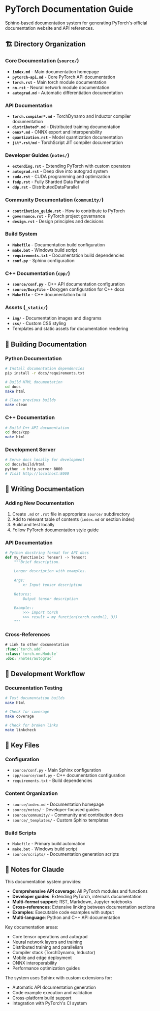 # PyTorch Documentation Guide

Sphinx-based documentation system for generating PyTorch's official documentation website and API references.

## 🏗️ Directory Organization

### Core Documentation (`source/`)
- **`index.md`** - Main documentation homepage
- **`pytorch-api.md`** - Core PyTorch API documentation
- **`torch.rst`** - Main torch module documentation  
- **`nn.rst`** - Neural network module documentation
- **`autograd.md`** - Automatic differentiation documentation

### API Documentation
- **`torch.compiler*.md`** - TorchDynamo and Inductor compiler documentation
- **`distributed*.md`** - Distributed training documentation
- **`onnx*.md`** - ONNX export and interoperability
- **`quantization.rst`** - Model quantization documentation
- **`jit*.rst/md`** - TorchScript JIT compiler documentation

### Developer Guides (`notes/`)
- **`extending.rst`** - Extending PyTorch with custom operators
- **`autograd.rst`** - Deep dive into autograd system
- **`cuda.rst`** - CUDA programming and optimization
- **`fsdp.rst`** - Fully Sharded Data Parallel
- **`ddp.rst`** - DistributedDataParallel

### Community Documentation (`community/`)
- **`contribution_guide.rst`** - How to contribute to PyTorch
- **`governance.rst`** - PyTorch project governance
- **`design.rst`** - Design principles and decisions

### Build System
- **`Makefile`** - Documentation build configuration
- **`make.bat`** - Windows build script
- **`requirements.txt`** - Documentation build dependencies
- **`conf.py`** - Sphinx configuration

### C++ Documentation (`cpp/`)
- **`source/conf.py`** - C++ API documentation configuration
- **`source/Doxyfile`** - Doxygen configuration for C++ docs
- **`Makefile`** - C++ documentation build

### Assets (`_static/`)
- **`img/`** - Documentation images and diagrams
- **`css/`** - Custom CSS styling
- Templates and static assets for documentation rendering

## 🚀 Building Documentation

### Python Documentation
```bash
# Install documentation dependencies
pip install -r docs/requirements.txt

# Build HTML documentation
cd docs
make html

# Clean previous builds
make clean
```

### C++ Documentation
```bash
# Build C++ API documentation
cd docs/cpp
make html
```

### Development Server
```bash
# Serve docs locally for development
cd docs/build/html
python -m http.server 8000
# Visit http://localhost:8000
```

## 📝 Writing Documentation

### Adding New Documentation
1. Create `.md` or `.rst` file in appropriate `source/` subdirectory
2. Add to relevant table of contents (`index.md` or section index)
3. Build and test locally
4. Follow PyTorch documentation style guide

### API Documentation
```python
# Python docstring format for API docs
def my_function(x: Tensor) -> Tensor:
    """Brief description.
    
    Longer description with examples.
    
    Args:
        x: Input tensor description
        
    Returns:
        Output tensor description
        
    Example::
        >>> import torch
        >>> result = my_function(torch.randn(2, 3))
    """
```

### Cross-References
```rst
# Link to other documentation
:func:`torch.add`
:class:`torch.nn.Module`
:doc:`/notes/autograd`
```

## 🔧 Development Workflow

### Documentation Testing
```bash
# Test documentation builds
make html

# Check for coverage
make coverage

# Check for broken links
make linkcheck
```

## 📁 Key Files

### Configuration
- `source/conf.py` - Main Sphinx configuration
- `cpp/source/conf.py` - C++ documentation configuration
- `requirements.txt` - Build dependencies

### Content Organization
- `source/index.md` - Documentation homepage
- `source/notes/` - Developer-focused guides
- `source/community/` - Community and contribution docs
- `source/_templates/` - Custom Sphinx templates

### Build Scripts  
- `Makefile` - Primary build automation
- `make.bat` - Windows build script
- `source/scripts/` - Documentation generation scripts

## 📝 Notes for Claude

This documentation system provides:
- **Comprehensive API coverage**: All PyTorch modules and functions
- **Developer guides**: Extending PyTorch, internals documentation
- **Multi-format support**: RST, Markdown, Jupyter notebooks
- **Cross-references**: Extensive linking between documentation sections
- **Examples**: Executable code examples with output
- **Multi-language**: Python and C++ API documentation

Key documentation areas:
- Core tensor operations and autograd
- Neural network layers and training
- Distributed training and parallelism
- Compiler stack (TorchDynamo, Inductor)
- Mobile and edge deployment
- ONNX interoperability
- Performance optimization guides

The system uses Sphinx with custom extensions for:
- Automatic API documentation generation
- Code example execution and validation
- Cross-platform build support
- Integration with PyTorch's CI system